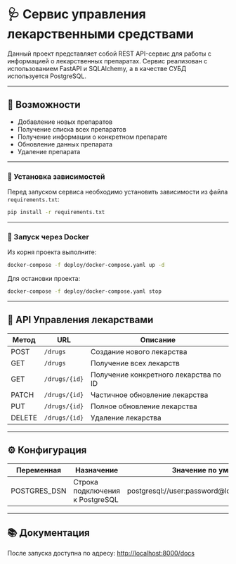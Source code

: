 # 🩺 Сервис управления лекарственными средствами

Данный проект представляет собой REST API-сервис для работы с информацией о лекарственных препаратах. Сервис реализован с использованием FastAPI и SQLAlchemy, а в качестве СУБД используется PostgreSQL.

---

## 📌 Возможности

- Добавление новых препаратов
- Получение списка всех препаратов
- Получение информации о конкретном препарате
- Обновление данных препарата
- Удаление препарата

---

### 🔧 Установка зависимостей

Перед запуском сервиса необходимо установить зависимости из файла `requirements.txt`:

```bash
pip install -r requirements.txt
```

---

### 🐳 Запуск через Docker

Из корня проекта выполните:

```bash
docker-compose -f deploy/docker-compose.yaml up -d
```

Для остановки проекта:

```bash
docker-compose -f deploy/docker-compose.yaml stop
```

---

## 🧪 API Управления лекарствами

| Метод | URL | Описание |
| --- | --- | --- |
| POST | `/drugs` | Создание нового лекарства |
| GET | `/drugs` | Получение всех лекарств |
| GET | `/drugs/{id}` | Получение конкретного лекарства по ID |
| PATCH | `/drugs/{id}` | Частичное обновление лекарства |
| PUT | `/drugs/{id}` | Полное обновление лекарства |
| DELETE | `/drugs/{id}` | Удаление лекарства |

---

## ⚙️ Конфигурация

| Переменная | Назначение | Значение по умолчанию |
| --- | --- | --- |
| POSTGRES_DSN | Строка подключения к PostgreSQL | postgresql://user:password@localhost:5432/drugsdb |

---

## 📚 Документация

После запуска доступна по адресу: [http://localhost:8000/docs](http://localhost:8000/docs)
